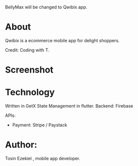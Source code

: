 
BellyMax will be changed to Qwibix app. 


# About 

Qwibix is a ecommerce mobile app for delight shoppers. 

Credit: Coding with T. 


# Screenshot 


# Technology 
Written in GetX State Management in flutter.
Backend: Firebase 

APIs: 
* Payment: Stripe / Paystack 

# Author: 
Tosin Ezekiel , mobile app developer. 
